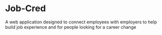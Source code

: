 # Job-Cred
A web application designed to connect employees with employers to help build job experience and for people looking for a career change
